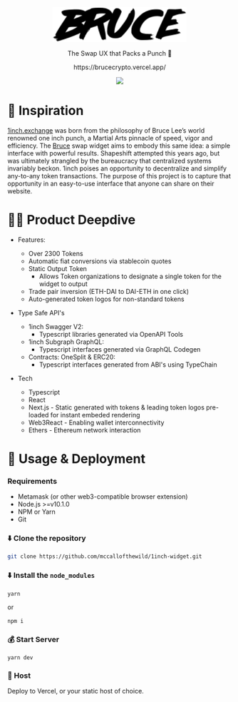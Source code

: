 <p align="center"><a href="https://brucecrypto.vercel.app/" target="_blank" rel="noopener noreferrer"><img width="300" src="public/images/bruce.svg" alt="Bruce Logo"></a></p>
<p align="center">
The Swap UX that
Packs a Punch 👊
</p>
<p align="center">
  https://brucecrypto.vercel.app/
</p>
<p align="center"><img width="300" src="https://media.giphy.com/media/l41m1H2BYnLRV26QM/giphy.gif"/></p>


# 🥋 Inspiration
[1inch.exchange](1inch.exchange) was born from the philosophy of Bruce Lee’s world renowned one inch punch, a Martial Arts pinnacle of speed, vigor and efficiency. The [Bruce](https://brucecrypto.vercel.app/) swap widget aims to embody this same idea: a simple interface with powerful results. Shapeshift attempted this years ago, but was ultimately strangled by the bureaucracy that centralized systems invariably beckon. 1inch poises an opportunity to decentralize and simplify any-to-any token transactions. The purpose of this project is to capture that opportunity in an easy-to-use interface that anyone can share on their website.


# 🏊‍♀️  Product Deepdive 
* Features:
  * Over 2300 Tokens
  * Automatic fiat conversions via stablecoin quotes
  * Static Output Token
    * Allows Token organizations to designate a single token for the widget to output
  * Trade pair inversion (ETH-DAI to DAI-ETH in one click)
  * Auto-generated token logos for non-standard tokens 
    
* Type Safe API's 
  * 1inch Swagger V2: 
    * Typescript libraries generated via OpenAPI Tools
  * 1inch Subgraph GraphQL: 
    * Typescript interfaces generated via GraphQL Codegen
  * Contracts: OneSplit & ERC20:
    * Typescript interfaces generated from ABI's using TypeChain
    
* Tech
  * Typescript
  * React
  * Next.js - Static generated with tokens & leading token logos pre-loaded for instant embeded rendering 
  * Web3React - Enabling wallet interconnectivity
  * Ethers - Ethereum network interaction 

# 🚀 Usage & Deployment

### Requirements 
* Metamask (or other web3-compatible browser extension)
* Node.js >=v10.1.0
* NPM or Yarn 
* Git

### ⬇️ Clone the repository
```bash
git clone https://github.com/mccallofthewild/1inch-widget.git
```
### ⬇️ Install the `node_modules`
```
yarn
```
or 
```
npm i
```
### 💰 Start Server
```
yarn dev
```

### 🏨 Host
Deploy to Vercel, or your static host of choice.

